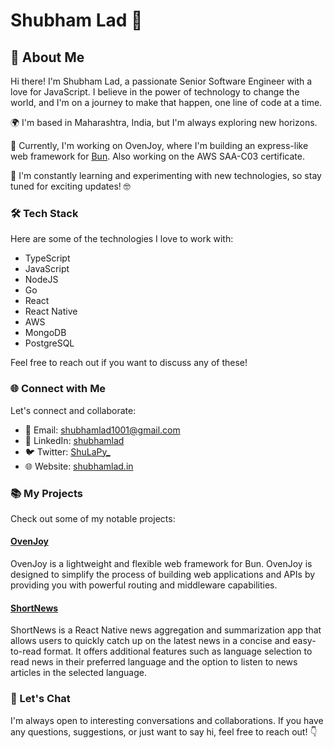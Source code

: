 # Shubham Lad 👋

## 🚀 About Me

Hi there! I'm Shubham Lad, a passionate Senior Software Engineer with a love for JavaScript. I believe in the power of technology to change the world, and I'm on a journey to make that happen, one line of code at a time.

🌍 I'm based in Maharashtra, India, but I'm always exploring new horizons.

🌱 Currently, I'm working on OvenJoy, where I'm building an express-like web framework for [Bun](https://bun.sh/). Also working on the AWS SAA-C03 certificate.

🔭 I'm constantly learning and experimenting with new technologies, so stay tuned for exciting updates! 🤓

### 🛠️ Tech Stack
Here are some of the technologies I love to work with:

- TypeScript
- JavaScript
- NodeJS
- Go
- React
- React Native
- AWS
- MongoDB
- PostgreSQL

Feel free to reach out if you want to discuss any of these!

### 🌐 Connect with Me

Let's connect and collaborate:

- 📧 Email: shubhamlad1001@gmail.com
- 💼 LinkedIn: [shubhamlad](https://www.linkedin.com/in/shubhamlad/)
- 🐦 Twitter: [ShuLaPy_](https://twitter.com/ShuLaPy_)
- 🌐 Website: [shubhamlad.in](shubhamlad.in)

### 📚 My Projects
Check out some of my notable projects:

#### [OvenJoy](https://github.com/ShuLaPy/ovenjoy)

OvenJoy is a lightweight and flexible web framework for Bun. OvenJoy is designed to simplify the process of building web applications and APIs by providing you with powerful routing and middleware capabilities. 

#### [ShortNews](https://github.com/ShuLaPy/ShortNews)

ShortNews is a React Native news aggregation and summarization app that allows users to quickly catch up on the latest news in a concise and easy-to-read format. It offers additional features such as language selection to read news in their preferred language and the option to listen to news articles in the selected language.

### 💬 Let's Chat
I'm always open to interesting conversations and collaborations. If you have any questions, suggestions, or just want to say hi, feel free to reach out! 👇
